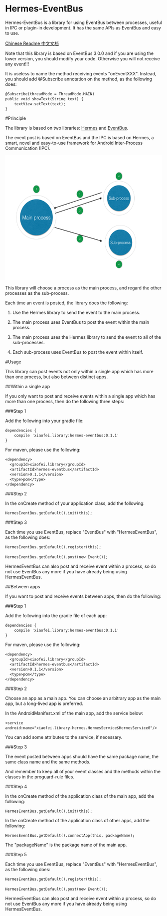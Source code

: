 # Hermes-EventBus

Hermes-EventBus is a library for using EventBus between processes, useful in IPC or plugin-in
development. It has the same APIs as EventBus and easy to use.

[Chinese Readme 中文文档](https://github.com/Xiaofei-it/Hermes-EventBus/blob/master/README-zh-CN.md)

Note that this library is based on EventBus 3.0.0 and if you are using the lower version, you should
modify your code. Otherwise you will not receive any event!!!

It is useless to name the method receiving events "onEventXXX". Instead, you should add @Subscribe
annotation on the method, as the following does:

```
@Subscribe(threadMode = ThreadMode.MAIN)
public void showText(String text) {
    textView.setText(text);
}
```

#Principle

The library is based on two libraries: [Hermes](https://github.com/Xiaofei-it/Hermes) and
[EventBus](https://github.com/greenrobot/EventBus).

The event post is based on EventBus and the IPC is based on Hermes, a smart, novel and easy-to-use
framework for Android Inter-Process Communication (IPC).

<img src="doc/figure.png" width="600" height="400"/>

This library will choose a process as the main process, and regard the other processes as the
sub-process.

Each time an event is posted, the library does the following:

1. Use the Hermes library to send the event to the main process.

2. The main process uses EventBus to post the event within the main process.

3. The main process uses the Hermes library to send the event to all of the sub-processes.

4. Each sub-process uses EventBus to post the event within itself.

#Usage

This library can post events not only within a single app which has more than one process, but also
between distinct apps.

##Within a single app

If you only want to post and receive events within a single app which has more than one process,
then do the following three steps:

###Step 1

Add the following into your gradle file:

```
dependencies {
    compile 'xiaofei.library:hermes-eventbus:0.1.1'
}
```

For maven, please use the following:

```
<dependency>
  <groupId>xiaofei.library</groupId>
  <artifactId>hermes-eventbus</artifactId>
  <version>0.1.1</version>
  <type>pom</type>
</dependency>
```

###Step 2

In the onCreate method of your application class, add the following:

```
HermesEventBus.getDefault().init(this);
```

###Step 3

Each time you use EventBus, replace "EventBus" with "HermesEventBus", as the following does:

```
HermesEventBus.getDefault().register(this);

HermesEventBus.getDefault().post(new Event());
```

HermesEventBus can also post and receive event within a process, so do not use EventBus any more if
you have already being using HermesEventBus.

##Between apps

If you want to post and receive events between apps, then do the following:


###Step 1

Add the following into the gradle file of each app:

```
dependencies {
    compile 'xiaofei.library:hermes-eventbus:0.1.1'
}
```

For maven, please use the following:

```
<dependency>
  <groupId>xiaofei.library</groupId>
  <artifactId>hermes-eventbus</artifactId>
  <version>0.1.1</version>
  <type>pom</type>
</dependency>
```

###Step 2

Choose an app as a main app. You can choose an arbitrary app as the main app, but a long-lived app
is preferred.

In the AndroidManifest.xml of the main app, add the service below:

```
<service android:name="xiaofei.library.hermes.HermesService$HermesService0"/>
```

You can add some attributes to the service, if necessary.

###Step 3

The event posted between apps should have the same package name, the same class name and the same
methods.

And remember to keep all of your event classes and the methods within the classes in the
proguard-rule files.

###Step 4

In the onCreate method of the application class of the main app, add the following:

```
HermesEventBus.getDefault().init(this);
```

In the onCreate method of the application class of other apps, add the following:

```
HermesEventBus.getDefault().connectApp(this, packageName);
```

The "packageName" is the package name of the main app.

###Step 5

Each time you use EventBus, replace "EventBus" with "HermesEventBus", as the following does:

```
HermesEventBus.getDefault().register(this);

HermesEventBus.getDefault().post(new Event());
```

HermesEventBus can also post and receive event within a process, so do not use EventBus any more if
you have already being using HermesEventBus.